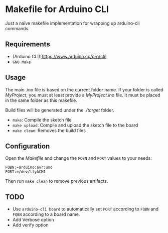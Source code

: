 # Makefile for Arduino CLI

Just a naïve makefile implementation for wrapping up arduino-cli commands.

## Requirements

- (Arduino CLI)[https://www.arduino.cc/pro/cli]
- `GNU Make`

## Usage

The main .ino file is based on the current folder name.
If your folder is called _MyProject_, you must at least provide a _MyProject.ino_ file.
It must be placed in the same folder as this makefile.

Build files will be generated under the _./target_ folder.

- `make`: Compile the sketch file
- `make upload`: Compile and upload the sketch file to the board
- `make clean`: Removes the build files

## Configuration

Open the _Makefile_ and change the `FQBN` and `PORT` values to your needs:
```
FQBN:=arduino:avr:uno
PORT:=/dev/ttyACM1
```

Then run `make clean` to remove previous artifacts.

## TODO

- Use `arduino-cli board` to automatically set `PORT` according to `FQBN` and `FQBN` according to a board name.
- Add Verbose option
- Add verify option






